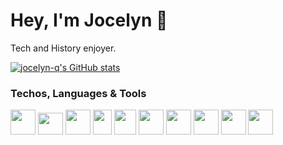 <h1> Hey, I'm Jocelyn 👋 </h1>

Tech and History enjoyer.

[![jocelyn-q's GitHub stats](https://github-readme-stats.vercel.app/api?username=jocelyn-q&count_private=true&show_icons=true)](https://github.com/jocelyn-q/github-readme-stats)


<h3>Techos, Languages & Tools</h3>

<img src="https://bashlogo.com/img/symbol/svg/full_colored_dark.svg" width=40 height=40> <img src="https://www.vectorlogo.zone/logos/git-scm/git-scm-icon.svg" width=40 height=35> <img src="https://upload.wikimedia.org/wikipedia/commons/c/cf/Angular_full_color_logo.svg" width=40 height=40> <img src="https://upload.wikimedia.org/wikipedia/commons/4/4c/Typescript_logo_2020.svg" width=30 height=40> <img src="https://upload.wikimedia.org/wikipedia/commons/c/c3/Python-logo-notext.svg" width=35 height=40> <img src="https://upload.wikimedia.org/wikipedia/commons/1/18/C_Programming_Language.svg" width=40 height=40> <img src="https://upload.wikimedia.org/wikipedia/commons/1/18/ISO_C%2B%2B_Logo.svg" width=40 height=40> <img src="https://upload.wikimedia.org/wikipedia/commons/b/bd/Logo_C_sharp.svg" width=40 height=40> <img src="https://upload.wikimedia.org/wikipedia/commons/2/29/Postgresql_elephant.svg" width=40 height=40> <img src="https://upload.wikimedia.org/wikipedia/commons/e/e9/Notion-logo.svg" width=40 height=40>
